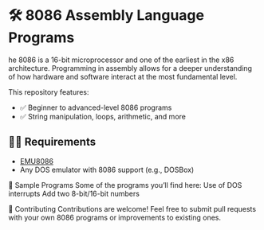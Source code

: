 # 🛠️ 8086 Assembly Language Programs

he 8086 is a 16-bit microprocessor and one of the earliest in the x86 architecture. 
Programming in assembly allows for a deeper understanding of how hardware and software interact at the most fundamental level.

This repository features:
- ✅ Beginner to advanced-level 8086 programs
- ✅ String manipulation, loops, arithmetic, and more

## 🧑‍💻 Requirements
- [EMU8086](http://www.emu8086.com/)
- Any DOS emulator with 8086 support (e.g., DOSBox)

📌 Sample Programs
Some of the programs you’ll find here:
Use of DOS interrupts
Add two 8-bit/16-bit numbers

🙌 Contributing
Contributions are welcome! Feel free to submit pull requests with your own 8086 programs or improvements to existing ones.
